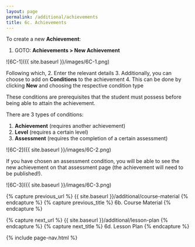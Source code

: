 ```yaml
---
layout: page
permalink: /additional/achievements
title: 6c. Achievements
---
```


To create a new **Achievement**:
  1. GOTO: **Achievements > New Achievement**

![6C-1]({{ site.baseurl }}/images/6C-1.png)

Following which,
  2. Enter the relevant details
  3. Additionally, you can choose to add on **Conditions** to the achievement
  4. This can be done by clicking **New** and choosing the respective condition type

These conditions are prerequisites that the student must possess before being able to attain the achievement.

There are 3 types of conditions:
  1. **Achievement** (requires another achievement)
  2. **Level** (requires a certain level)
  3. **Assessment** (requires the completion of a certain assessment)

![6C-2]({{ site.baseurl }}/images/6C-2.png)

If you have chosen an assessment condition, you will be able to see the new achievement on that assessment page (the achievement will need to be published!).

![6C-3]({{ site.baseurl }}/images/6C-3.png)

{% capture previous_url %} {{ site.baseurl }}/additional/course-material {% endcapture %}
{% capture previous_title %} 6b. Course Material {% endcapture %}

{% capture next_url %} {{ site.baseurl }}/additional/lesson-plan {% endcapture %}
{% capture next_title %} 6d. Lesson Plan {% endcapture %}

{% include page-nav.html %}
